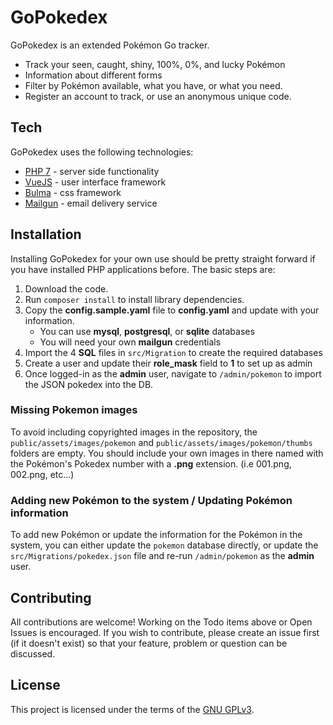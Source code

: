 #  GoPokedex

GoPokedex is an extended Pokémon Go tracker.

  - Track your seen, caught, shiny, 100%, 0%, and lucky Pokémon
  - Information about different forms
  - Filter by Pokémon available, what you have, or what you need.
  - Register an account to track, or use an anonymous unique code.

## Tech
GoPokedex uses the following technologies:

  - [PHP 7](https://php.net/) - server side functionality
  - [VueJS](https://vuejs.org/) - user interface framework
  - [Bulma](https://bulma.io/) - css framework
  - [Mailgun](https://mailgun.com) - email delivery service

## Installation

Installing GoPokedex for your own use should be pretty straight forward if you have installed PHP applications before. The basic steps are:

1. Download the code.
2. Run ```composer install``` to install library dependencies.
3. Copy the **config.sample.yaml** file to **config.yaml** and update with your information.
    - You can use **mysql**, **postgresql**, or **sqlite** databases
    - You will need your own **mailgun** credentials
4. Import the 4 **SQL** files in ```src/Migration``` to create the required databases
5. Create a user and update their **role_mask** field to **1** to set up as admin
6. Once logged-in as the **admin** user, navigate to ```/admin/pokemon``` to import the JSON pokedex into the DB.

### Missing Pokemon images

To avoid including copyrighted images in the repository, the ```public/assets/images/pokemon``` and ```public/assets/images/pokemon/thumbs``` folders are empty.
You should include your own images in there named with the Pokémon's Pokedex number with a **.png** extension. (i.e 001.png, 002.png, etc...)

### Adding new Pokémon to the system / Updating Pokémon information

To add new Pokémon or update the information for the Pokémon in the system, you can either update the ```pokemon``` database directly, or update the ```src/Migrations/pokedex.json``` file and re-run ```/admin/pokemon``` as the **admin** user.


## Contributing

All contributions are welcome! Working on the Todo items above or Open Issues is encouraged.
 If you wish to contribute, please create an issue first (if it doesn't exist) so that your feature, problem or question can be discussed.

## License

This project is licensed under the terms of the [GNU GPLv3](https://opensource.org/licenses/gpl-3.0).
